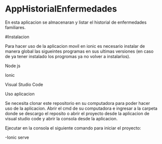# AppHistorialEnfermedades

En esta aplicacion se almacenaran y listar el historial de enfermedades familiares.

#Instalacion

Para hacer uso de la aplicacion movil en ionic es necesario instalar de manera global las sigueintes programas en sus ultimas versiones (en caso de ya tener instalado los progromas ya no volver a instalarlos).

Node js

Ionic

Visual Studio Code

Uso aplicacion

Se necesita clonar este repositorio en su computadora para poder hacer uso de la aplicacion.
Abrir el cmd de su computadora e ingresar a la carpeta donde se descargo el reposito o abrir el proyecto desde la aplicacion de visual studio code y abrir la consola desde la aplicacion.

Ejecutar en la consola el siguiente comando para iniciar el proyecto:
 
 -Ionic serve
